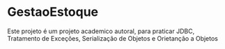 # GestaoEstoque
Este projeto é um projeto academico autoral, para praticar JDBC, Tratamento de Exceções, Serialização de Objetos e Orietanção a Objetos
